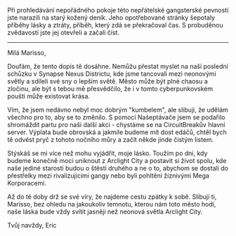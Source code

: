 Při prohledávání nepořádného pokoje této nepřátelské gangsterské pevnosti jste narazili na starý kožený deník. Jeho opotřebované stránky šepotaly příběhy lásky a ztráty, příběh, který zdá se překračoval čas. S probuděnou zvědavostí jste jej otevřeli a začali číst.

---

Milá Marisso,

Doufám, že tento dopis tě dosáhne. Nemůžu přestat myslet na naši poslední schůzku v Synapse Nexus Districtu, kde jsme tancovali mezi neonovými světly a sdíleli své sny o lepším světě. Město může být plné chaosu a zločinu, ale být s tebou mě přesvědčilo, že i v tomto cyberpunkovském poušti může existovat krása.

Vím, že jsem nedávno nebyl moc dobrým "kumbelem", ale slibuji, že udělám všechno pro to, aby se to změnilo. S pomocí Našeptávače jsem se podařilo shromáždit partu pro naši další akci - chystáme se na CircuitBreakův hlavní server. Výplata bude obrovská a jakmile budeme mít dost edáčů, chtěl bych tě odvést pryč z tohoto nočního můry a začít někde jinde čistým listem.

Stýskáš se mi více než mohu vyjádřit, moje lásko. Toužím po dni, kdy budeme konečně moci uniknout z Arclight City a postavit si život spolu, kde naše jediné starosti budou o štěstí druhého a ne o to, abychom se dostali do přestřelky mezi rivalizujícími gangy nebo byli pohltěni žíznivými Mega Korporacemi.

Až do té doby drž se své víry, že najdeme cestu zpátky k sobě. Slibuji ti, Marisso, bez ohledu na jakoukoliv temnotu, kterou nám toto město hodí, naše láska bude vždy svítit jasněji než neonová světla Arclight City.

Tvůj navždy,
Eric
